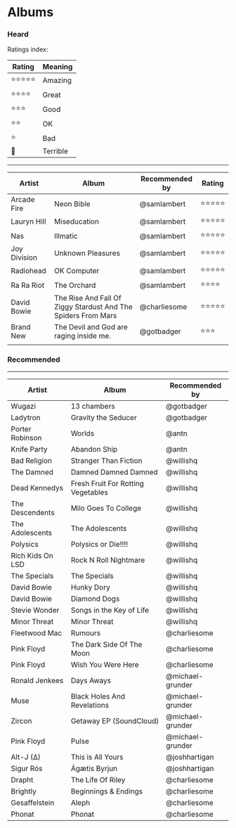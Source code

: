 # Albums

### Heard

Ratings index:

| Rating | Meaning |
|---|---|
| :star::star::star::star::star: | Amazing |
| :star::star::star::star: | Great |
| :star::star::star: | Good |
| :star::star: | OK |
| :star: | Bad |
| :hankey: | Terrible|


----------
| Artist  | Album  | Recommended by | Rating   |
|---|---|---|---|
|  Arcade Fire | Neon Bible  |  @samlambert | :star::star::star::star::star:|
|  Lauryn Hill | Miseducation  |  @samlambert | :star::star::star::star::star:|
|  Nas | Illmatic  |  @samlambert | :star::star::star::star::star:|
|  Joy Division | Unknown Pleasures  |  @samlambert | :star::star::star::star::star:|
|  Radiohead | OK Computer  |  @samlambert | :star::star::star::star::star:|
|  Ra Ra Riot | The Orchard  |  @samlambert | :star::star::star::star:|
| David Bowie | The Rise And Fall Of Ziggy Stardust And The Spiders From Mars | @charliesome | :star::star::star::star::star:|
| Brand New  |  The Devil and God are raging inside me. |  @gotbadger | :star::star::star: |
|   |   |   |

### Recommended
----------
| Artist  | Album  | Recommended by |
|---|---|---|
| Wugazi | 13 chambers | @gotbadger |
| Ladytron | Gravity the Seducer | @gotbadger |
| Porter Robinson | Worlds | @antn |
| Knife Party | Abandon Ship | @antn |
| Bad Religion | Stranger Than Fiction | @willishq |
| The Damned | Damned Damned Damned | @willishq |
| Dead Kennedys | Fresh Fruit For Rotting Vegetables | @willishq |
| The Descendents | Milo Goes To College | @willishq |
| The Adolescents | The Adolescents | @willishq |
| Polysics | Polysics or Die!!!! | @willishq |
| Rich Kids On LSD | Rock N Roll Nightmare | @willishq |
| The Specials | The Specials | @willishq |
| David Bowie | Hunky Dory | @willishq |
| David Bowie | Diamond Dogs | @willishq |
| Stevie Wonder | Songs in the Key of Life | @willishq |
| Minor Threat | Minor Threat | @willishq |
| Fleetwood Mac | Rumours | @charliesome |
| Pink Floyd | The Dark Side Of The Moon | @charliesome |
| Pink Floyd | Wish You Were Here | @charliesome |
| Ronald Jenkees | Days Aways | @michael-grunder |
| Muse | Black Holes And Revelations | @michael-grunder |
| Zircon | Getaway EP (SoundCloud) | @michael-grunder |
| Pink Floyd | Pulse | @michael-grunder |
| Alt-J (∆) | This is All Yours | @joshhartigan |
| Sigur Rós | Ágætis Byrjun | @joshhartigan |
| Drapht | The Life Of Riley | @charliesome |
| Brightly | Beginnings & Endings | @charliesome |
| Gesaffelstein | Aleph | @charliesome |
| Phonat | Phonat | @charliesome |
